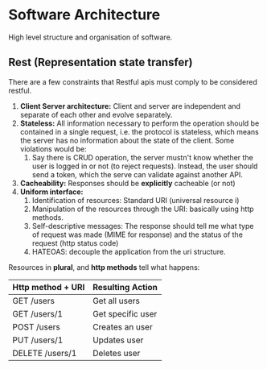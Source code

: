 # Software Architecture

High level structure and organisation of software.

## Rest (Representation state transfer)

There are a few constraints that Restful apis must comply to be considered restful.

1. **Client Server architecture:** Client and server are independent and separate of each other and evolve separately.
2. **Stateless:** All information necessary to perform the operation should be contained in a single request, i.e. the protocol is stateless, which means the server has no information about the state of the client. Some violations would be:
    1. Say there is CRUD operation, the server mustn't know whether the user is logged in or not (to reject requests). Instead, the user should send a token, which the serve can validate against another API.
3. **Cacheability:** Responses should be __explicitly__ cacheable (or not)
4. **Uniform interface:**
    1. Identification of resources: Standard URI (universal resource i)
    2. Manipulation of the resources through the URI: basically using http methods.
    3. Self-descriptive messages: The response should tell me what  type of request was made (MIME for response) and the status of the request (http status code)
    4. HATEOAS: decouple the application from the uri structure.

Resources in __plural__, and __http methods__ tell what happens:

| Http method + URI | Resulting Action  |
|-------------------|-------------------|
| GET    /users     | Get all users     |
| GET    /users/1   | Get specific user |
| POST   /users     | Creates an user   |
| PUT    /users/1   | Updates user      |
| DELETE /users/1   | Deletes user      |
